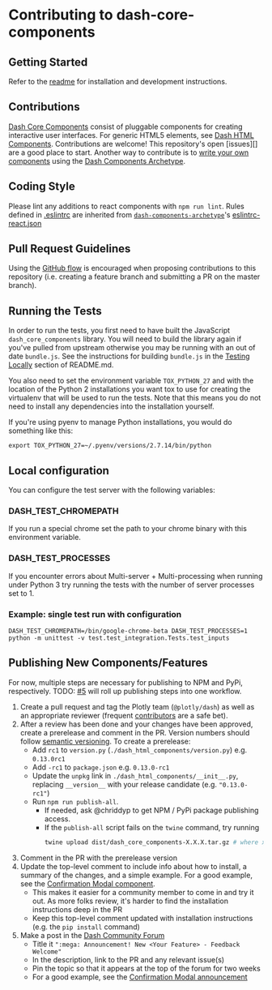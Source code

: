# Contributing to dash-core-components

## Getting Started

Refer to the [readme](README.md) for installation and development instructions.

## Contributions

[Dash Core Components][] consist of pluggable components for creating interactive user interfaces. For generic HTML5 elements, see [Dash HTML Components][]. Contributions are welcome! This repository's open [issues][] are a good place to start. Another way to contribute is to [write your own components][] using the [Dash Components Archetype][].

## Coding Style

Please lint any additions to react components with `npm run lint`. Rules defined in [.eslintrc](.eslintrc) are inherited from [`dash-components-archetype`](https://github.com/plotly/dash-components-archetype)'s [eslintrc-react.json](https://github.com/plotly/dash-components-archetype)

## Pull Request Guidelines

Using the [GitHub flow][] is encouraged when proposing contributions to this repository (i.e. creating a feature branch and submitting a PR on the master branch).

## Running the Tests

In order to run the tests, you first need to have built the JavaScript
`dash_core_components` library. You will need to build the library again if
you've pulled from upstream otherwise you may be running with an out of date
`bundle.js`. See the instructions for building `bundle.js` in the [Testing
Locally](README.md#testing-locally) section of README.md.

You also need to set the environment variable `TOX_PYTHON_27` and with the
location of the Python 2 installations you want tox to use for creating the
virtualenv that will be used to run the tests. Note that this means you do not
need to install any dependencies into the installation yourself.

If you're using pyenv to manage Python installations, you would do something
like this:

```
export TOX_PYTHON_27=~/.pyenv/versions/2.7.14/bin/python
```

## Local configuration
You can configure the test server with the following variables:
### DASH_TEST_CHROMEPATH
If you run a special chrome set the path to your chrome binary with this environment variable.

### DASH_TEST_PROCESSES
If you encounter errors about Multi-server + Multi-processing when running under Python 3 try running the tests with the number of server processes set to 1.

### Example: single test run with configuration
```
DASH_TEST_CHROMEPATH=/bin/google-chrome-beta DASH_TEST_PROCESSES=1 python -m unittest -v test.test_integration.Tests.test_inputs
```

## Publishing New Components/Features

For now, multiple steps are necessary for publishing to NPM and PyPi,
respectively. TODO:
[#5](https://github.com/plotly/dash-components-archetype/issues/5) will roll up
publishing steps into one workflow.

1. Create a pull request and tag the Plotly team (`@plotly/dash`) as well as an appropriate reviewer (frequent [contributors][] are a safe bet).
2. After a review has been done and your changes have been approved, create a prerelease and comment in the PR. Version numbers should follow [semantic versioning][]. To create a prerelease:
    * Add `rc1` to `version.py` (`./dash_html_components/version.py`) e.g. `0.13.0rc1`
    * Add `-rc1` to `package.json` e.g. `0.13.0-rc1`
    * Update the `unpkg` link in `./dash_html_components/__init__.py`, replacing `__version__` with your release candidate (e.g. `"0.13.0-rc1"`)
    * Run `npm run publish-all`.
        - If needed, ask @chriddyp to get NPM / PyPi package publishing access.
        - If the `publish-all` script fails on the `twine` command, try running
            ```sh
            twine upload dist/dash_core_components-X.X.X.tar.gz # where xx.x.x is the version number
            ```
3. Comment in the PR with the prerelease version
4. Update the top-level comment to include info about how to install, a summary of the changes, and a simple example. For a good example, see the [Confirmation Modal component][].
    * This makes it easier for a community member to come in and try it out. As more folks review, it's harder to find the installation instructions deep in the PR
    * Keep this top-level comment updated with installation instructions (e.g. the `pip install` command)
5. Make a post in the [Dash Community Forum][]
    * Title it `":mega: Announcement! New <Your Feature> - Feedback Welcome"`
    * In the description, link to the PR and any relevant issue(s)
    * Pin the topic so that it appears at the top of the forum for two weeks
    * For a good example, see the [Confirmation Modal announcement][]

[Dash Core Components]: https://dash.plot.ly/dash-core-components
[Dash HTML Components]: https://github.com/plotly/dash-html-components
[write your own components]: https://dash.plot.ly/plugins
[Dash Components Archetype]: https://github.com/plotly/dash-components-archetype
[GitHub flow]: https://guides.github.com/introduction/flow/
[contributors]: https://github.com/plotly/dash-html-components/graphs/contributors
[semantic versioning]: https://semver.org/
[Dash Community Forum]: https://community.plot.ly/c/dash
[Confirmation Modal component]: https://github.com/plotly/dash-core-components/pull/211#issue-195280462
[Confirmation Modal announcement]: https://community.plot.ly/t/announcing-dash-confirmation-modal-feedback-welcome/11627
